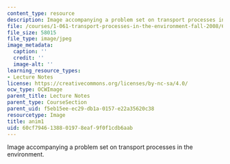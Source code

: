 ```yaml
---
content_type: resource
description: Image accompanying a problem set on transport processes in the environment.
file: /courses/1-061-transport-processes-in-the-environment-fall-2008/60cf7946138801978eaf9f0f1cdb6aab_anim1.jpg
file_size: 58015
file_type: image/jpeg
image_metadata:
  caption: ''
  credit: ''
  image-alt: ''
learning_resource_types:
- Lecture Notes
license: https://creativecommons.org/licenses/by-nc-sa/4.0/
ocw_type: OCWImage
parent_title: Lecture Notes
parent_type: CourseSection
parent_uid: f5eb15ee-ec29-db1a-0157-e22a35620c38
resourcetype: Image
title: anim1
uid: 60cf7946-1388-0197-8eaf-9f0f1cdb6aab
---
```

Image accompanying a problem set on transport processes in the environment.